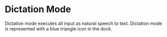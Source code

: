 # Dictation Mode
Dictation mode executes all input as natural speech to text.
Dictation mode is represented with a blue triangle icon in the dock.
